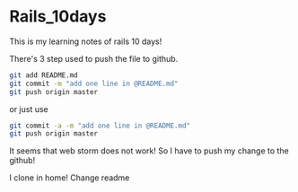 # Rails_10days

This is my learning notes of rails 10 days!

There's 3 step used to push the file to github.

```bash
git add README.md
git commit -m "add one line in @README.md"
git push origin master
``` 

or just use

```bash
git commit -a -m "add one line in @README.md"
git push origin master
``` 
It seems that web storm does not work!
So I have to push my change to the github!

I clone in home!
Change readme
